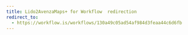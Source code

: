 ```yaml
---
title: Lido2AvenzaMaps+ for Workflow  redirection
redirect_to:
  - https://workflow.is/workflows/130a49c05ad54af984d3feaa44c6d6fb
---
```

